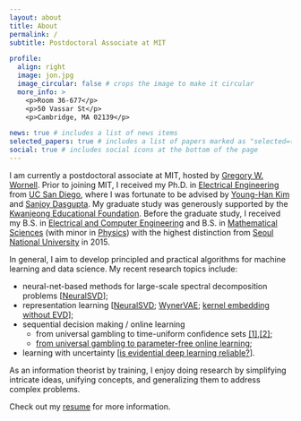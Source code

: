 ```yaml
---
layout: about
title: About
permalink: /
subtitle: Postdoctoral Associate at MIT

profile:
  align: right
  image: jon.jpg
  image_circular: false # crops the image to make it circular
  more_info: >
    <p>Room 36-677</p>
    <p>50 Vassar St</p>
    <p>Cambridge, MA 02139</p>

news: true # includes a list of news items
selected_papers: true # includes a list of papers marked as "selected={true}"
social: true # includes social icons at the bottom of the page
---
```


[//]: # '[//]: <span style="font-weight:bold"><mark>'
[//]: # "[//]: "
[//]: # "[//]: </mark></span>"

I am currently a postdoctoral associate at MIT, hosted by [Gregory W. Wornell](http://allegro.mit.edu/~gww/).
Prior to joining MIT, I received my Ph.D. in [Electrical Engineering](https://ece.ucsd.edu/) from [UC San Diego](https://ucsd.edu/),
where I was fortunate to be advised by [Young-Han Kim](https://web.eng.ucsd.edu/~yhk/) and [Sanjoy Dasgupta](https://cseweb.ucsd.edu/~dasgupta/).
My graduate study was generously supported by the [Kwanjeong Educational Foundation](http://www.ikef.or.kr/).
Before the graduate study, I received my B.S. in [Electrical and Computer Engineering](https://ece.snu.ac.kr/en) and B.S. in [Mathematical Sciences](https://www.math.snu.ac.kr/) (with minor in [Physics](https://physics.snu.ac.kr/en)) with the highest distinction from [Seoul National University](https://en.snu.ac.kr) in 2015.

In general, I aim to develop principled and practical algorithms for machine learning and data science.
My recent research topics include:

- neural-net-based methods for large-scale spectral decomposition problems [[NeuralSVD](http://arxiv.org/abs/2402.03655)];
- representation learning [[NeuralSVD](http://arxiv.org/abs/2402.03655); [WynerVAE](http://arxiv.org/abs/1905.10945); [kernel embedding without EVD](https://ieeexplore.ieee.org/document/9517746)];
- sequential decision making / online learning
  - from universal gambling to time-uniform confidence sets [[1]](http://arxiv.org/abs/2207.12382),[[2]](http://arxiv.org/abs/2402.03683);
  - [from universal gambling to parameter-free online learning](http://arxiv.org/abs/2202.02406);
- learning with uncertainty [[is evidential deep learning reliable?](http://arxiv.org/abs/2402.06160)].

As an information theorist by training, I enjoy doing research by simplifying intricate ideas, unifying concepts, and generalizing them to address complex problems.

Check out my [resume](/resume) for more information.
